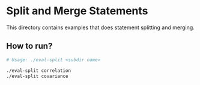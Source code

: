 # Split and Merge Statements

This directory contains examples that does statement splitting and merging.

## How to run?

```sh
# Usage: ./eval-split <subdir name>

./eval-split correlation
./eval-split covariance
```
